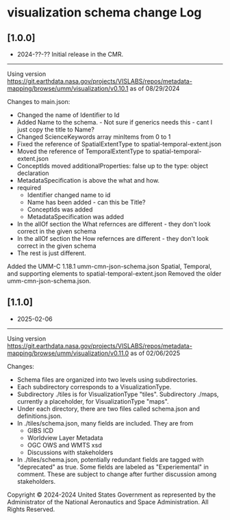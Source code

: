 # visualization schema change Log

## [1.0.0]
- 2024-??-??
Initial release in the CMR.

----
Using version 
https://git.earthdata.nasa.gov/projects/VISLABS/repos/metadata-mapping/browse/umm/visualization/v0.10.1 as of 08/29/2024

Changes to main.json:
- Changed the name of Identifier to Id
- Added Name to the schema. - Not sure if generics needs this - cant I just copy the title to Name?
- Changed ScienceKeywords array minItems from 0 to 1
- Fixed the reference of SpatialExtentType to spatial-temporal-extent.json
- Moved the reference of TemporalExtentType to spatial-temporal-extent.json
- ConceptIds moved additionalProperties: false up to the type: object declaration
- MetadataSpecification is above the what and how.
- required 
  - Identifier changed name to id
  - Name has been added - can this be Title?
  - ConceptIds was added
  - MetadataSpecification was added
- In the allOf section the What refernces are different - they don't look correct in the given schema
- In the allOf section the How refernces are different - they don't look correct in the given schema
- The rest is just different.

Added the UMM-C 1.18.1 umm-cmn-json-schema.json Spatial, Temporal, and supporting elements to spatial-temporal-extent.json
Removed the older umm-cmn-json-schema.json. 

## [1.1.0]
- 2025-02-06

----
Using version
https://git.earthdata.nasa.gov/projects/VISLABS/repos/metadata-mapping/browse/umm/visualization/v0.11.0 as of 02/06/2025

Changes:
- Schema files are organized into two levels using subdirectories.
- Each subdirectory corresponds to a VisualizationType.
- Subdirectory ./tiles is for VisualizationType "tiles". Subdirectory ./maps, currently a placeholder, for VisualizationType "maps".
- Under each directory, there are two files called schema.json and definitions.json.
- In ./tiles/schema.json, many fields are included. They are from
  - GIBS ICD
  - Worldview Layer Metadata
  - OGC OWS and WMTS xsd
  - Discussions with stakeholders
- In ./tiles/schema.json, potentially redundant fields are tagged with "deprecated" as true. Some fields are labeled as "Experiemental" in comment. These are subject to change after further discussion among stakeholders.

Copyright © 2024-2024 United States Government as represented by the
Administrator of the National Aeronautics and Space Administration. All Rights
Reserved.
